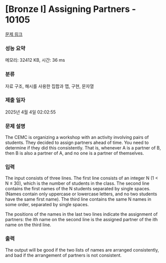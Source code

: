 # [Bronze I] Assigning Partners - 10105 

[문제 링크](https://www.acmicpc.net/problem/10105) 

### 성능 요약

메모리: 32412 KB, 시간: 36 ms

### 분류

자료 구조, 해시를 사용한 집합과 맵, 구현, 문자열

### 제출 일자

2025년 4월 4일 02:02:55

### 문제 설명

<p>The CEMC is organizing a workshop with an activity involving pairs of students. They decided to assign partners ahead of time. You need to determine if they did this consistently. That is, whenever A is a partner of B, then B is also a partner of A, and no one is a partner of themselves.</p>

### 입력 

 <p>The input consists of three lines. The first line consists of an integer N (1 < N ≤ 30), which is the number of students in the class. The second line contains the first names of the N students separated by single spaces. (Names contain only uppercase or lowercase letters, and no two students have the same first name). The third line contains the same N names in some order, separated by single spaces.</p>

<p>The positions of the names in the last two lines indicate the assignment of partners: the ith name on the second line is the assigned partner of the ith name on the third line.</p>

### 출력 

 <p>The output will be good if the two lists of names are arranged consistently, and bad if the arrangement of partners is not consistent.</p>


